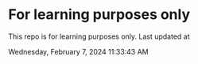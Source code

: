 # For learning purposes only
This repo is for learning purposes only.
Last updated at

Wednesday, February 7, 2024 11:33:43 AM

